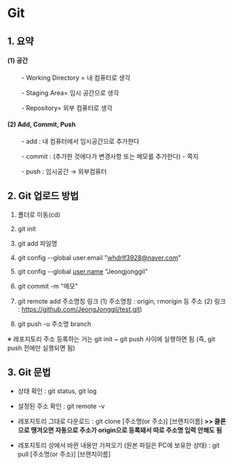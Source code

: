 # Git

## 1. 요약

#### (1) 공간

        -  Working Directory = 내 컴퓨터로 생각

        - Staging Area= 임시 공간으로 생각

        - Repository= 외부 컴퓨터로 생각

#### (2) Add, Commit, Push

        - add : 내 컴퓨터에서 임시공간으로 추가한다

        - commit : (추가한 것에다가 변경사항 또는 메모를 추가한다) - 쪽지

        - push : 임시공간 → 외부컴퓨터

## 2. Git 업로드 방법

1. 폴더로 이동(cd)

2. git init

3. git add 파일명

4. git config --global user.email "[whdrlf3928@naver.com](mailto:whdrlf3928@naver.com)" 

5. git config --global [user.name](http://user.name) "Jeongjonggil"

6. git commit -m "메모"

7. git remote add 주소명칭 링크
   (1) 주소명칭 : origin, rmorigin 등 주소 
   (2) 링크 : https://github.com/JeongJonggil/test.git)

8. git push -u 주소명 branch

※ 레포지토리 주소 등록하는 거는 git init ~ git push 사이에 실행하면 됨 (즉, git push 전에만 실행되면 됨)

## 3. Git 문법

- 상태 확인 : git status, git log

- 설정된 주소 확인 : git remote -v

- 레포지토리 그대로 다운로드 : git clone [주소명(or 주소)] [브랜치이름]
   **>> 클론으로 땡겨오면 자동으로 주소가 origin으로 등록돼서 따로 주소명 입력 안해도 됨**

- 레포지토리 상에서 바뀐 내용만 가져오기 (원본 파일은 PC에 보유한 상태) : git pull [주소명(or 주소)] [브랜치이름]
